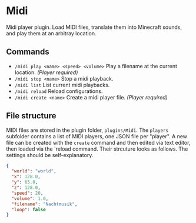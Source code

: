 # Midi

Midi player plugin.  Load MIDI files, translate them into Minecraft sounds, and play them at an arbitray location.

## Commands
- `/midi play <name> <speed> <volume>` Play a filename at the current location. *(Player required)*
- `/midi stop <name>` Stop a midi playback.
- `/midi list` List current midi playbacks.
- `/midi reload` Reload configurations.
- `/midi create <name>` Create a midi player file. *(Player required)*

## File structure
MIDI files are stored in the plugin folder, `plugins/Midi`.  The `players` subfolder contains a list of MIDI players, one JSON file per "player".  A new file can be created with the `create` command and then edited via text editor, then loaded via the `reload command.  Their strcuture looks as follows.  The settings should be self-explanatory.

```json
{
  "world": "world",
  "x": 128.0,
  "y": 65.0,
  "z": 128.0,
  "speed": 20,
  "volume": 1.0,
  "filename": "Nachtmusik",
  "loop": false
}
```

